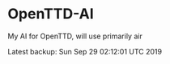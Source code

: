 # OpenTTD-AI
My AI for OpenTTD, will use primarily air

Latest backup: Sun Sep 29 02:12:01 UTC 2019

